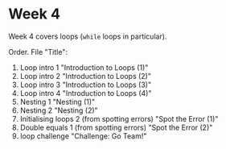 # Week 4

Week 4 covers loops (`while` loops in particular).

Order. File "Title":

1. Loop intro 1 "Introduction to Loops (1)"
2. Loop intro 2 "Introduction to Loops (2)"
3. Loop intro 3 "Introduction to Loops (3)"
4. Loop intro 4 "Introduction to Loops (4)"
5. Nesting 1 "Nesting (1)"
6. Nesting 2 "Nesting (2)"
7. Initialising loops 2 (from spotting errors) "Spot the Error (1)"
8. Double equals 1 (from spotting errors) "Spot the Error (2)"
9. loop challenge "Challenge: Go Team!"

